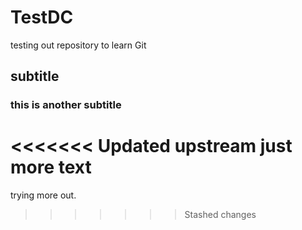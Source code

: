 # TestDC
testing out repository to learn Git


## subtitle


### this is another subtitle


<<<<<<< Updated upstream
just more text
=======
trying more out.
>>>>>>> Stashed changes
